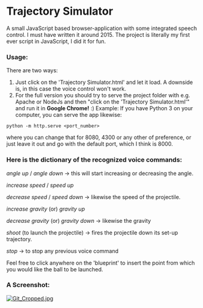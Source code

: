 # Trajectory Simulator
A small JavaScript based browser-application with some integrated speech control. I must have written it around 2015.
The project is literally my first ever script in JavaScript, I did it for fun.
### Usage:
There are two ways:
1. Just click on the 'Trajectory Simulator.html' and let it load. A downside is, in this case the voice control won't work.
2. For the full version you should try to serve the project folder with e.g. Apache or NodeJs and then "click on the 'Trajectory Simulator.html'" and run it in **Google Chrome!** :)
Example:
If you have Python 3 on your computer, you can serve the app likewise:
```
python -m http.serve <port_number> 
```
 
where you can change that for 8080, 4300 or any other of preference, or just leave it out and go with the default port, which I think is 8000.

### Here is the dictionary of the recognized voice commands:
*angle up* /
*angle down* -> this will start increasing or decreasing the angle.

*increase speed* / *speed up*

*decrease speed* / *speed down* -> likewise the speed of the projectile.


*increase gravity* (or) *gravity up*

*decrease gravity* (or) *gravity down* -> likewise the gravity


*shoot* (to launch the projectile) -> fires the projectile down its set-up trajectory.

*stop* -> to stop any previous voice command

Feel free to click anywhere on the 'blueprint' to insert the point from which you would like the ball to be launched.


### A Screenshot:
[![Git_Cropped.jpg](https://i.postimg.cc/dV8gbCkZ/Git_Cropped.jpg)](https://postimg.cc/NKjNT5xQ)
